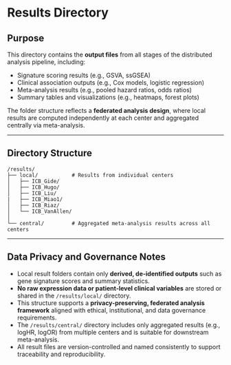 # Results Directory

## Purpose

This directory contains the **output files** from all stages of the distributed analysis pipeline, including:

- Signature scoring results (e.g., GSVA, ssGSEA)
- Clinical association outputs (e.g., Cox models, logistic regression)
- Meta-analysis results (e.g., pooled hazard ratios, odds ratios)
- Summary tables and visualizations (e.g., heatmaps, forest plots)

The folder structure reflects a **federated analysis design**, where local results are computed independently at each center and aggregated centrally via meta-analysis.

---

## Directory Structure

```console
/results/
├── local/           # Results from individual centers
│   ├── ICB_Gide/
│   ├── ICB_Hugo/
│   ├── ICB_Liu/
|   ├── ICB_Miao1/
│   ├── ICB_Riaz/
│   └── ICB_VanAllen/
│
└── central/         # Aggregated meta-analysis results across all centers
```

---

## Data Privacy and Governance Notes

- Local result folders contain only **derived, de-identified outputs** such as gene signature scores and summary statistics.
- **No raw expression data or patient-level clinical variables** are stored or shared in the `/results/local/` directory.
- This structure supports a **privacy-preserving, federated analysis framework** aligned with ethical, institutional, and data governance requirements.
- The `/results/central/` directory includes only aggregated results (e.g., logHR, logOR) from multiple centers and is suitable for downstream meta-analysis.
- All result files are version-controlled and named consistently to support traceability and reproducibility.